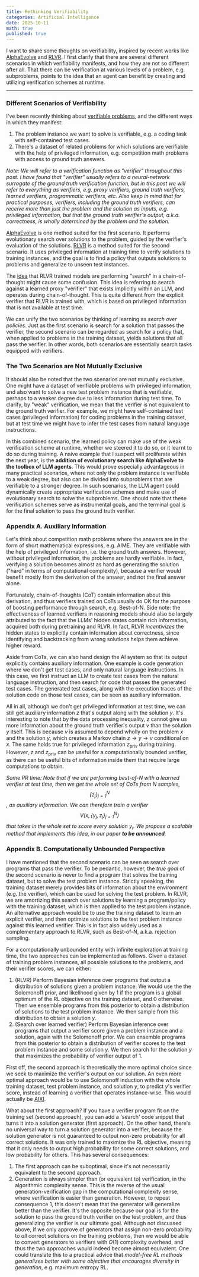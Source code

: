```yaml
---
title: Rethinking Verifiability
categories: Artificial Intelligence
date: 2025-10-11
math: true
published: true
---
```


I want to share some thoughts on verifiability, inspired by recent works like [AlphaEvolve](https://arxiv.org/abs/2506.13131) and [RLVR](https://arxiv.org/abs/2501.12948). I first clarify that there are several different scenarios in which verifiability manifests, and how they are not so different after all. That there can be verification at various levels of a problem, e.g. subproblems, points to the idea that an agent can benefit by creating and utilizing verification schemes at runtime. 

***

### Different Scenarios of Verifiability

I've been recently thinking about [verifiable problems](https://www.jasonwei.net/blog/asymmetry-of-verification-and-verifiers-law), and the different ways in which they manifest:
1. The problem instance we want to solve is verifiable, e.g. a coding task with self-contained test cases.
2. There's a dataset of related problems for which solutions are verifiable with the help of privileged information, e.g. competition math problems with access to ground truth answers.

*Note: We will refer to a verification function as "verifier" throughout this post. I have found that "verifier" usually refers to a neural-network surrogate of the ground truth verification function, but in this post we will refer to everything as verifiers, e.g. proxy verifiers, ground truth verifiers, learned verifiers, programmatic verifiers, etc. Also keep in mind that for practical purposes, verifiers, including the ground truth verifiers, can receive more than just the problem and the solution as inputs, e.g. privileged information, but that the ground truth verifier's output, a.k.a. correctness, is wholly determined by the problem and the solution.*

[AlphaEvolve](https://arxiv.org/abs/2506.13131) is one method suited for the first scenario. It performs evolutionary search over solutions to the problem, guided by the verifier's evaluation of the solutions. [RLVR](https://arxiv.org/abs/2501.12948) is a method suited for the second scenario. It uses privileged information at training time to verify solutions to training instances, and the goal is to find a policy that outputs solutions to problems and generalize to unseen test instances.

The [idea](https://x.com/SimonsInstitute/status/1839354223521374581?lang=en) that RLVR trained models are performing "search" in a chain-of-thought might cause some confusion. This idea is referring to search against a learned proxy "verifier" that exists implicitly within an LLM, and operates during chain-of-thought. This is quite different from the explicit verifier that RLVR is trained with, which is based on privileged information that is not available at test time.

We can unify the two scenarios by thinking of learning as *search over policies*. Just as the first scenario is search for a solution that passes the verifier, the second scenario can be regarded as search for a policy that, when applied to problems in the training dataset, yields solutions that all pass the verifier. In other words, both scenarios are essentially search tasks equipped with verifiers.

### The Two Scenarios are Not Mutually Exclusive

It should also be noted that the two scenarios are not mutually exclusive. One might have a dataset of verifiable problems with privileged information, and also want to solve a new test problem instance that is verifiable, perhaps to a weaker degree due to less information during test time. To clarify, by "weak" verification, we mean that the verifier is not equivalent to the ground truth verifier.
For example, we might have self-contained test cases (privileged information) for coding problems in the training dataset, but at test time we might have to infer the test cases from natural language instructions.

In this combined scenario, the learned policy can make use of the weak verification scheme at runtime, whether we steered it to do so, or it learnt to do so during training. A naive example that I suspect will proliferate within the next year, is the **addition of evolutionary search like AlphaEvolve to the toolbox of LLM agents**. This would prove especially advantageous in many practical scenarios, where not only the problem instance is verifiable to a weak degree, but also can be divided into subproblems that are verifiable to a stronger degree. In such scenarios, the LLM agent could dynamically create appropriate verification schemes and make use of evolutionary search to solve the subproblems. One should note that these verification schemes serve as instrumental goals, and the terminal goal is for the final solution to pass the ground truth verifier.

### Appendix A. Auxiliary Information

Let's think about competition math problems where the answers are in the form of short mathematical expressions, e.g. AIME. They are verifiable with the help of privileged information, i.e. the ground truth answers. However, without privileged information, the problems are hardly verifiable. In fact, verifying a solution becomes almost as hard as generating the solution ("hard" in terms of computational complexity), because a verifier would benefit mostly from the derivation of the answer, and not the final answer alone.

Fortunately, chain-of-thoughts (CoT) contain information about this derivation, and thus verifiers trained on CoTs usually do OK for the purpose of boosting performance through search, e.g. Best-of-N.
Side note: the effectiveness of learned verifiers in reasoning models should also be largely attributed to the fact that the LLMs' hidden states contain rich information, acquired both during pretraining and RLVR. In fact, RLVR *incentivizes* the hidden states to explicitly contain information about correctness, since identifying and backtracking from wrong solutions helps them achieve higher reward.

Aside from CoTs, we can also hand design the AI system so that its output explicitly contains auxiliary information. One example is code generation where we don't get test cases, and only natural language instructions. In this case, we first instruct an LLM to create test cases from the natural language instruction, and then search for code that passes the generated test cases. The generated test cases, along with the execution traces of the solution code on those test cases, can be seen as auxiliary information.

All in all, although we don't get privileged information at test time, we can still get auxiliary information $z$ that's output along with the solution $y$. It's interesting to note that by the data processing inequality, $z$ cannot give us more information about the ground truth verifier's output $v$ than the solution $y$ itself. This is because $v$ is assumed to depend wholly on the problem $x$ and the solution $y$, which creates a Markov chain $z \to y \to v$ conditional on $x$. The same holds true for privileged information $z_{\text{priv}}$ during training. However, $z$ and $z_\text{priv}$ can be useful for a computationally bounded verifier, as there can be useful bits of information inside them that require large computations to obtain.

*Some PR time: Note that if we are performing best-of-N with a learned verifier at test time, then we get the whole set of CoTs from $N$ samples, $$\{z_j\}_{j=1}^N$$, as auxiliary information. We can therefore train a verifier $$V(x, \{y_j, z_j\}_{j=1}^N)$$ that takes in the whole set to score every solution $y_i$. We propose a scalable method that implements this idea, in our paper __to be announced__.*

### Appendix B. Computationally Unbounded Perspective

I have mentioned that the second scenario can be seen as search over programs that pass the verifier. To be pedantic, however, the *true goal* of the second scenario is never to find a program that solves the training dataset, but to solve the test problem instance. Strictly speaking, the training dataset merely provides bits of information about the environment (e.g. the verifier), which can be used for solving the test problem. In RLVR, we are amortizing this search over solutions by learning a program/policy with the training dataset, which is then applied to the test problem instance. An alternative approach would be to use the training dataset to learn an explicit verifier, and then optimize solutions to the test problem instance against this learned verifier. This is in fact also widely used as a complementary approach to RLVR, such as Best-of-N, a.k.a. rejection sampling.

For a computationally unbounded entity with infinite exploration at training time, the two approaches can be implemented as follows. Given a dataset of training problem instances, all possible solutions to the problems, and their verifier scores, we can either:
1. (RLVR) Perform Bayesian inference over programs that output a distribution of solutions given a problem instance. We would use the the Solomonoff prior, and likelihood given by 1 if the program is a global optimum of the RL objective on the training dataset, and 0 otherwise. Then we ensemble programs from this posterior to obtain a distribution of solutions to the test problem instance. We then sample from this distribution to obtain a solution $y$.
2. (Search over learned verifier) Perform Bayesian inference over programs that output a verifier score given a problem instance and a solution, again with the Solomonoff prior. We can ensemble programs from this posterior to obtain a distribution of verifier scores to the test problem instance and some solution $y$. We then search for the solution $y$ that maximizes the probability of verifier output of 1.

First off, the second approach is theoretically the more optimal choice since we seek to maximize the verifier's output on our solution. An even more optimal approach would be to use Solomonoff induction with the whole training dataset, test problem instance, and solution $y$, to predict $y$'s verifier score, instead of learning a verifier that operates instance-wise. This would actually be [AIXI](https://www.hutter1.net/ai/uaibook.htm).

What about the first approach? If you have a verifier program fit on the training set (second approach), you can add a 'search' code snippet that turns it into a solution generator (first approach). On the other hand, there's no universal way to turn a solution generator into a verifier, because the solution generator is not guaranteed to output non-zero probability for all correct solutions. It was only trained to maximize the RL objective, meaning that it only needs to output high probability for some correct solutions, and low probability for others. This has several consequences:
1. The first approach can be suboptimal, since it's not necessarily equivalent to the second approach.
2. Generation is always simpler than (or equivalent to) verification, in the algorithmic complexity sense. This is the reverse of the usual generation-verification gap in the computational complexity sense, where verification is easier than generation. However, to repeat consequence 1, this doesn't mean that the generator will generalize better than the verifier. It's the opposite because our goal is for the solution to pass the ground truth verifier on the test problem, and thus generalizing the verifier is our ultimate goal. Although not discussed above, if we only approve of generators that assign non-zero probability to *all* correct solutions on the training problems, then we would be able to convert generators to verifiers with $O(1)$ complexity overhead, and thus the two approaches would indeed become almost equivalent. One could translate this to a practical advice that *model-free RL methods generalizes better with some objective that encourages diversity in generation*, e.g. maximum entropy RL.